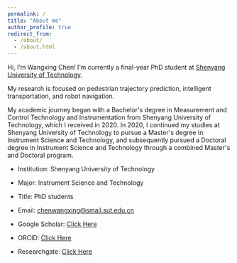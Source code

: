 ```yaml
---
permalink: /
title: "About me"
author_profile: true
redirect_from: 
  - /about/
  - /about.html
---
```


Hi, I’m Wangxing Chen! I’m currently a final-year PhD student at [Shenyang University of Technology]([https://github.com/academicpages/academicpages.github.io](https://www.sut.edu.cn/)).

My research is focused on pedestrian trajectory prediction, intelligent transportation, and robot navigation.

My academic journey began with a Bachelor's degree in Measurement and Control Technology and Instrumentation from Shenyang University of Technology, which I received in 2020. In 2020, I continued my studies at Shenyang University of Technology to pursue a Master's degree in Instrument Science and Technology, and subsequently pursued a Doctoral degree in Instrument Science and Technology through a combined Master's and Doctoral program. 

- Institution: Shenyang University of Technology

- Major: Instrument Science and Technology
  
- Title: PhD students

- Email: chenwangxing@smail.sut.edu.cn

- Google Scholar: [Click Here]([https://github.com/academicpages/academicpages.github.io](https://scholar.google.com/citations?user=gsqkSeUAAAAJ&hl=zh-CN))

- ORCID: [Click Here]([https://github.com/academicpages/academicpages.github.io](https://orcid.org/0000-0001-8716-7070))

- Researchgate: [Click Here]([https://github.com/academicpages/academicpages.github.io](https://www.researchgate.net/profile/Wangxing-Chen/research))
